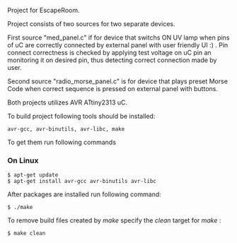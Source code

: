Project for EscapeRoom.

Project consists of two sources for two separate devices.

First source "med_panel.c" if for device that switchs ON UV lamp when pins of uC are correctly connected by external panel
with user friendly UI :) .  Pin connect correctness is checked by applying test voltage on uC pin an monitoring it on desired pin,
thus detecting correct connection made by user.

Second source "radio_morse_panel.c" is for device that plays preset Morse Code when correct sequence is pressed on external panel
with buttons.

Both projects utilizes AVR ATtiny2313 uC.


To build project following tools should be installed:
```
avr-gcc, avr-binutils, avr-libc, make
```
To get them run following commands
### On Linux
```
$ apt-get update
$ apt-get install avr-gcc avr-binutils avr-libc
```
After packages are installed run following command:
```
$ ./make
```

To remove build files created by *make* specify the *clean*
target for *make* :
```
$ make clean
```
